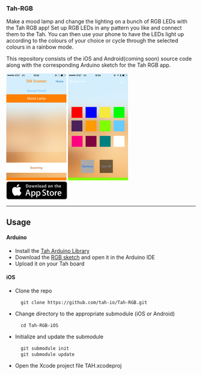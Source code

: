 ### Tah-RGB

Make a mood lamp and change the lighting on a bunch of RGB LEDs with the Tah RGB app! Set up RGB LEDs in any pattern you like and connect them to the Tah. You can then use your phone to have the LEDs light up according to the colours of your choice or cycle through the selected colours in a rainbow mode.

This repository consists of the iOS and Android(coming soon) source code along with the corresponding Arduino sketch for the Tah RGB app.  

![Scan](media/Scan.PNG) ![Colors](media/Colors.PNG)  
<a href="https://itunes.apple.com/us/app/tah-rgb/id925250365?mt=8"><img src="media/TahAppStore.jpg"></img></a>


---

## Usage

#### Arduino
* Install the
[Tah Arduino Library](https://github.com/tah-io/Tah_Arduino_Library#installing)
* Download the
[RGB sketch](https://raw.githubusercontent.com/tah-io/Tah-RGB/master/RGB/RGB.ino)
and open it in the Arduino IDE
* Upload it on your Tah board

#### iOS
* Clone the repo

		git clone https://github.com/tah-io/Tah-RGB.git

* Change directory to the appropriate submodule (iOS or Android)

		cd Tah-RGB-iOS

* Initialize and update the submodule

		git submodule init
		git submodule update
* Open the Xcode project file TAH.xcodeproj 

